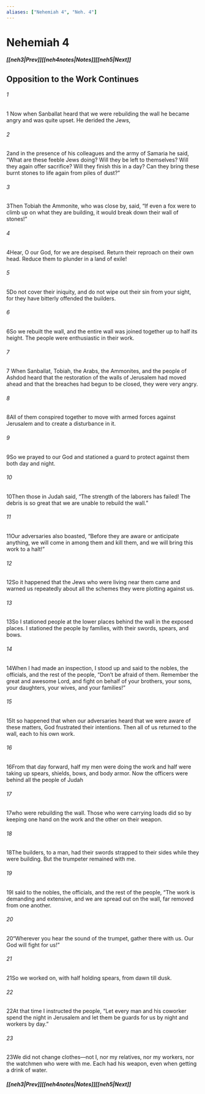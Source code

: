 ```yaml
---
aliases: ["Nehemiah 4", "Neh. 4"]
---
```

# Nehemiah 4
##### <span class=arrow-left></span>[[neh3|Prev]]<span class=navigation-separator></span>[[neh4notes|Notes]]<span class=navigation-separator></span>[[neh5|Next]]<span class=arrow-right></span>
## Opposition to the Work Continues
###### 1
<span class=verse-first>1</span> Now when Sanballat heard that we were rebuilding the wall he became angry and was quite upset. He derided the Jews,
###### 2
<span class=verse-body>2</span>and in the presence of his colleagues and the army of Samaria he said, “What are these feeble Jews doing? Will they be left to themselves? Will they again offer sacrifice? Will they finish this in a day? Can they bring these burnt stones to life again from piles of dust?”
###### 3
<span class=verse-body>3</span>Then Tobiah the Ammonite, who was close by, said, “If even a fox were to climb up on what they are building, it would break down their wall of stones!”
<div class=paragraph-break></div>

###### 4
<span class=verse-first>4</span>Hear, O our God, for we are despised. Return their reproach on their own head. Reduce them to plunder in a land of exile!
###### 5
<span class=verse-body>5</span>Do not cover their iniquity, and do not wipe out their sin from your sight, for they have bitterly offended the builders.
<div class=paragraph-break></div>

###### 6
<span class=verse-first>6</span>So we rebuilt the wall, and the entire wall was joined together up to half its height. The people were enthusiastic in their work.
<div class=paragraph-break></div>

###### 7
<span class=verse-first>7</span> When Sanballat, Tobiah, the Arabs, the Ammonites, and the people of Ashdod heard that the restoration of the walls of Jerusalem had moved ahead and that the breaches had begun to be closed, they were very angry.
###### 8
<span class=verse-body>8</span>All of them conspired together to move with armed forces against Jerusalem and to create a disturbance in it.
###### 9
<span class=verse-body>9</span>So we prayed to our God and stationed a guard to protect against them both day and night.
<div class=paragraph-break></div>

###### 10
<span class=verse-first>10</span>Then those in Judah said, “The strength of the laborers has failed! The debris is so great that we are unable to rebuild the wall.”
###### 11
<span class=verse-body>11</span>Our adversaries also boasted, “Before they are aware or anticipate anything, we will come in among them and kill them, and we will bring this work to a halt!”
###### 12
<span class=verse-body>12</span>So it happened that the Jews who were living near them came and warned us repeatedly about all the schemes they were plotting against us.
###### 13
<span class=verse-body>13</span>So I stationed people at the lower places behind the wall in the exposed places. I stationed the people by families, with their swords, spears, and bows.
###### 14
<span class=verse-body>14</span>When I had made an inspection, I stood up and said to the nobles, the officials, and the rest of the people, “Don’t be afraid of them. Remember the great and awesome Lord, and fight on behalf of your brothers, your sons, your daughters, your wives, and your families!”
<div class=paragraph-break></div>

###### 15
<span class=verse-first>15</span>It so happened that when our adversaries heard that we were aware of these matters, God frustrated their intentions. Then all of us returned to the wall, each to his own work.
###### 16
<span class=verse-body>16</span>From that day forward, half my men were doing the work and half were taking up spears, shields, bows, and body armor. Now the officers were behind all the people of Judah
###### 17
<span class=verse-body>17</span>who were rebuilding the wall. Those who were carrying loads did so by keeping one hand on the work and the other on their weapon.
###### 18
<span class=verse-body>18</span>The builders, to a man, had their swords strapped to their sides while they were building. But the trumpeter remained with me.
###### 19
<span class=verse-body>19</span>I said to the nobles, the officials, and the rest of the people, “The work is demanding and extensive, and we are spread out on the wall, far removed from one another.
###### 20
<span class=verse-body>20</span>“Wherever you hear the sound of the trumpet, gather there with us. Our God will fight for us!”
<div class=paragraph-break></div>

###### 21
<span class=verse-first>21</span>So we worked on, with half holding spears, from dawn till dusk.
###### 22
<span class=verse-body>22</span>At that time I instructed the people, “Let every man and his coworker spend the night in Jerusalem and let them be guards for us by night and workers by day.”
###### 23
<span class=verse-body>23</span>We did not change clothes—not I, nor my relatives, nor my workers, nor the watchmen who were with me. Each had his weapon, even when getting a drink of water.
##### <span class=arrow-left></span>[[neh3|Prev]]<span class=navigation-separator></span>[[neh4notes|Notes]]<span class=navigation-separator></span>[[neh5|Next]]<span class=arrow-right></span>